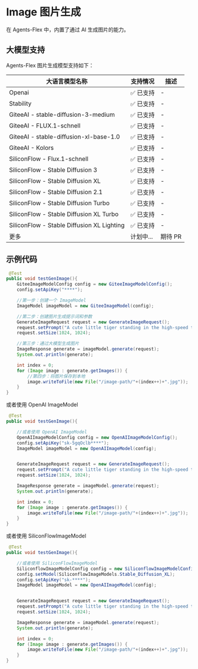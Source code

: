 # Image 图片生成

在 Agents-Flex 中，内置了通过 AI 生成图片的能力。

## 大模型支持
Agents-Flex 图片生成模型支持如下：

| 大语言模型名称                                     | 支持情况   | 描述    |
|---------------------------------------------|--------|-------|
| Openai                                      | ✅ 已支持  | -     |
| Stability                                   | ✅ 已支持  | -     |
| GiteeAI - stable-diffusion-3-medium         | ✅ 已支持  | -     |
| GiteeAI - FLUX.1-schnell                    | ✅ 已支持  | -     |
| GiteeAI - stable-diffusion-xl-base-1.0      | ✅ 已支持  | -     |
| GiteeAI - Kolors                            | ✅ 已支持  | -     |
| SiliconFlow - Flux.1-schnell                | ✅ 已支持  | -     |
| SiliconFlow - Stable Diffusion 3            | ✅ 已支持  | -     |
| SiliconFlow - Stable Diffusion XL           | ✅ 已支持  | -     |
| SiliconFlow - Stable Diffusion 2.1          | ✅ 已支持  | -     |
| SiliconFlow - Stable Diffusion Turbo        | ✅ 已支持  | -     |
| SiliconFlow - Stable Diffusion XL Turbo     | ✅ 已支持  | -     |
| SiliconFlow - Stable Diffusion XL Lighting  | ✅ 已支持  | -     |
| 更多                                          |计划中... | 期待 PR |


## 示例代码

```java
 @Test
public void testGenImage(){
    GiteeImageModelConfig config = new GiteeImageModelConfig();
    config.setApiKey("****");

    //第一步：创建一个 ImageModel
    ImageModel imageModel = new GiteeImageModel(config);

    //第二步：创建图片生成提示词和参数
    GenerateImageRequest request = new GenerateImageRequest();
    request.setPrompt("A cute little tiger standing in the high-speed train");
    request.setSize(1024, 1024);

    //第三步：通过大模型生成图片
    ImageResponse generate = imageModel.generate(request);
    System.out.println(generate);

    int index = 0;
    for (Image image : generate.getImages()) {
        //第四步：将图片保存到本地
        image.writeToFile(new File("/image-path/"+(index++)+".jpg"));
    }
}
```

或者使用 OpenAI ImageModel

```java 5-7
 @Test
public void testGenImage(){

    //或者使用 OpenAI ImageModel
    OpenAIImageModelConfig config = new OpenAIImageModelConfig();
    config.setApiKey("sk-5gqOclb****");
    ImageModel imageModel = new OpenAIImageModel(config);


    GenerateImageRequest request = new GenerateImageRequest();
    request.setPrompt("A cute little tiger standing in the high-speed train");
    request.setSize(1024, 1024);

    ImageResponse generate = imageModel.generate(request);
    System.out.println(generate);

    int index = 0;
    for (Image image : generate.getImages()) {
        image.writeToFile(new File("/image-path/"+(index++)+".jpg"));
    }
}
```

或者使用 SiliconFlowImageModel


```java 5-8
 @Test
public void testGenImage(){

    //或者使用 SiliconFlowImageModel
    SiliconflowImageModelConfig config = new SiliconflowImageModelConfig();
    config.setModel(SiliconflowImageModels.Stable_Diffusion_XL);
    config.setApiKey("sk-****");
    ImageModel imageModel = new OpenAIImageModel(config);


    GenerateImageRequest request = new GenerateImageRequest();
    request.setPrompt("A cute little tiger standing in the high-speed train");
    request.setSize(1024, 1024);

    ImageResponse generate = imageModel.generate(request);
    System.out.println(generate);

    int index = 0;
    for (Image image : generate.getImages()) {
        image.writeToFile(new File("/image-path/"+(index++)+".jpg"));
    }
}
```
